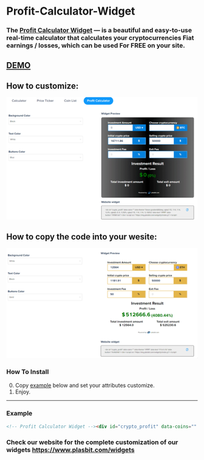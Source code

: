 # Profit-Calculator-Widget #



### The __[Profit Calculator Widget](https://www.plasbit.com/widgets)__ — is a beautiful and easy-to-use real-time calculator that calculates your cryptocurrencies Fiat earnings / losses, which can be used For FREE on your site. ###


## [DEMO](https://www.plasbit.com/widgets) ###


## How to customize: ##


![](https://github.com/PlasBit/Profit-Calculator-Widget/blob/main/Customisze.gif)

## How to copy the code into your wesite: ##


![](https://github.com/PlasBit/Profit-Calculator-Widget/blob/main/Copy.gif)

### How To Install ###

0. Copy [example](#example-) below and set your attributes customize.
1. Enjoy.

---

### Example ###

```html
<!-- Profit Calculator Widget --><div id="crypto_profit" data-coins="" data-theme="linear-gradient(90deg, rgba(115, 114, 114, 1) 0%, rgba(0, 0, 0, 1) 50%, rgba(115, 114, 114, 1) 100%)" data-text="#ffffff" data-button="#e4b54b"></div><script src="https://img.plasbit.com/widget/js/index.js"></script><!-- /Profit Calculator Widget -->
```



### Check our website for the complete customization of our widgets https://www.plasbit.com/widgets ###
